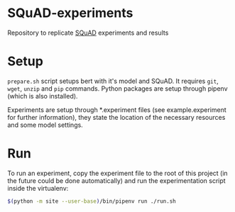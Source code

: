 # SQuAD-experiments
Repository to replicate [SQuAD](https://rajpurkar.github.io/SQuAD-explorer/) experiments and results

# Setup
`prepare.sh` script setups bert with it's model and SQuAD. It requires `git`, `wget`, `unzip` and `pip` commands. Python packages are setup through pipenv (which is also installed).

Experiments are setup through \*.experiment files (see example.experiment for further information), they state the location of the necessary resources and some model settings.

# Run
To run an experiment, copy the experiment file to the root of this project (in the future could be done automatically) and run the experimentation script inside the virtualenv:

```bash
$(python -m site --user-base)/bin/pipenv run ./run.sh
```
